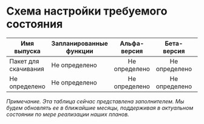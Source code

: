 # <a name="desired-state-configuration-roadmap"></a>Схема настройки требуемого состояния

| Имя выпуска | Запланированные функции | Альфа-версия | Бета-версия | RTM-версия |
| ---- | -------- | :-------: | :-------:| :-----: |
| Пакет для скачивания | Не определено | Не определено | Не определено | Не определено |
| Не определено | Не определено | Не определено | Не определено | Не определено |

*Примечание. Эта таблица сейчас представлена заполнителем. Мы будем обновлять ее в ближайшие месяцы, поддерживая в актуальном состоянии по мере реализации наших планов.* 